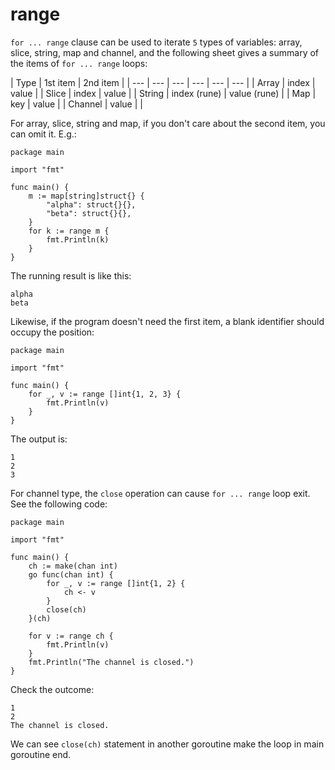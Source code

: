 # range

`for ... range` clause can be used to iterate `5` types of variables: array, slice, string, map and channel, and the following sheet gives a summary of the items of `for ... range` loops:

| Type | 1st item | 2nd item |
| --- | --- | --- | --- | --- | --- |
| Array | index | value |
| Slice | index | value |
| String | index \(rune\) | value \(rune\) |
| Map | key | value |
| Channel | value |  |

For array, slice, string and map, if you don't care about the second item, you can omit it. E.g.:

```text
package main

import "fmt"

func main() {
    m := map[string]struct{} {
        "alpha": struct{}{},
        "beta": struct{}{},
    }
    for k := range m {
        fmt.Println(k)
    }
}
```

The running result is like this:

```text
alpha
beta
```

Likewise, if the program doesn't need the first item, a blank identifier should occupy the position:

```text
package main

import "fmt"

func main() {
    for _, v := range []int{1, 2, 3} {
        fmt.Println(v)
    }
}
```

The output is:

```text
1
2
3
```

For channel type, the `close` operation can cause `for ... range` loop exit. See the following code:

```text
package main

import "fmt"

func main() {
    ch := make(chan int)
    go func(chan int) {
        for _, v := range []int{1, 2} {
            ch <- v
        }
        close(ch)
    }(ch)

    for v := range ch {
        fmt.Println(v)
    }
    fmt.Println("The channel is closed.")
}
```

Check the outcome:

```text
1
2
The channel is closed.
```

We can see `close(ch)` statement in another goroutine make the loop in main goroutine end.

